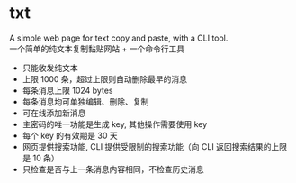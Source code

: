 # txt

A simple web page for text copy and paste, with a CLI tool.  
一个简单的纯文本复制黏贴网站 + 一个命令行工具

- 只能收发纯文本
- 上限 1000 条，超过上限则自动删除最早的消息
- 每条消息上限 1024 bytes
- 每条消息均可单独编辑、删除、复制
- 可在线添加新消息
- 主密码的唯一功能是生成 key, 其他操作需要使用 key
- 每个 key 的有效期是 30 天
- 网页提供搜索功能, CLI 提供受限制的搜索功能（向 CLI 返回搜索结果的上限是 10 条）
- 只检查是否与上一条消息内容相同，不检查历史消息
